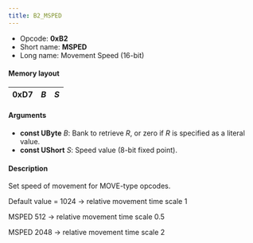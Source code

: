 ```yaml
---
title: B2_MSPED
---
```


-   Opcode: **0xB2**
-   Short name: **MSPED**
-   Long name: Movement Speed (16-bit)

#### Memory layout

| 0xD7 | *B* | *S* |
|------|-----|-----|

#### Arguments

-   **const UByte** *B*: Bank to retrieve *R*, or zero if *R* is specified as a literal value.
-   **const UShort** *S*: Speed value (8-bit fixed point).

#### Description

Set speed of movement for MOVE-type opcodes.

Default value = 1024 -&gt; relative movement time scale 1

MSPED 512 -&gt; relative movement time scale 0.5

MSPED 2048 -&gt; relative movement time scale 2
